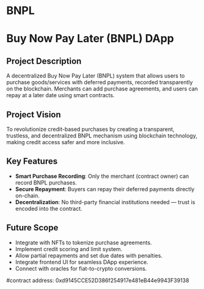 # BNPL
# Buy Now Pay Later (BNPL) DApp

## Project Description

A decentralized Buy Now Pay Later (BNPL) system that allows users to purchase goods/services with deferred payments, recorded transparently on the blockchain. Merchants can add purchase agreements, and users can repay at a later date using smart contracts.

## Project Vision

To revolutionize credit-based purchases by creating a transparent, trustless, and decentralized BNPL mechanism using blockchain technology, making credit access safer and more inclusive.

## Key Features

- **Smart Purchase Recording**: Only the merchant (contract owner) can record BNPL purchases.
- **Secure Repayment**: Buyers can repay their deferred payments directly on-chain.
- **Decentralization**: No third-party financial institutions needed — trust is encoded into the contract.

## Future Scope

- Integrate with NFTs to tokenize purchase agreements.
- Implement credit scoring and limit system.
- Allow partial repayments and set due dates with penalties.
- Integrate frontend UI for seamless DApp experience.
- Connect with oracles for fiat-to-crypto conversions.


#contract address:
0xd9145CCE52D386f254917e481eB44e9943F39138
